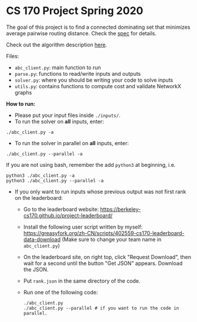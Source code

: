 # CS 170 Project Spring 2020

The goal of this project is to find a connected dominating set that minimizes average pairwise routing distance. Check the <a href = "https://github.com/tsunrise/cs170-proj/blob/master/spec.pdf">spec</a> for details. 

Check out the algorithm description <a href="https://github.com/tsunrise/cs170-proj/blob/master/algorithm.pdf">here</a>.

Files:

- `abc_client.py`: main function to run
- `parse.py`: functions to read/write inputs and outputs
- `solver.py`: where you should be writing your code to solve inputs
- `utils.py`: contains functions to compute cost and validate NetworkX graphs

**How to run:** 

- Please put your input files inside `./inputs/`. 
- To run the solver on **all** inputs, enter: 
```shell
./abc_client.py -a
```

- To run the solver in parallel on **all** inputs, enter:

```shell
./abc_client.py --parallel -a
```

If you are not using bash, remember the add `python3` at beginning, i.e.

```shell
python3 ./abc_client.py -a
python3 ./abc_client.py --parallel -a
```

- If you only want to run inputs whose previous output was not first rank on the leaderboard: 

  - Go to the leaderboard website: https://berkeley-cs170.github.io/project-leaderboard/

  - Install the following user script written by myself: https://greasyfork.org/zh-CN/scripts/402559-cs170-leaderboard-data-download (Make sure to change your team name in `abc_client.py`)

  - On the leaderboard site, on right top, click "Request Download", then wait for a second until the button "Get JSON" appears. Download the JSON. 

  - Put `rank.json` in the same directory of the code. 

  - Run one of the following code: 

    ```shell
    ./abc_client.py
    ./abc_client.py --parallel # if you want to run the code in parallel. 
    ```

    
